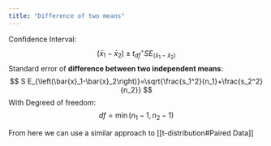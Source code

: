 ```yaml
---
title: "Difference of two means"
---
```

Confidence Interval:
$$\left(\bar{x}_1-\bar{x}_2\right) \pm t_{d f}^{\star} S E_{\left(\bar{x}_1-\bar{x}_2\right)}$$
Standard error of **difference between two independent means**:
$$
S E_{\left(\bar{x}_1-\bar{x}_2\right)}=\sqrt{\frac{s_1^2}{n_1}+\frac{s_2^2}{n_2}}
$$
With Degreed of freedom:
$$d f=\min \left(n_1-1, n_2-1\right)$$

From here we can use a similar approach to [[t-distribution#Paired Data]]





